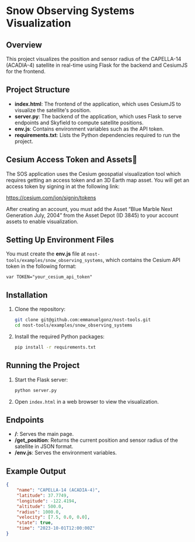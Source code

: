 # Snow Observing Systems Visualization

## Overview
This project visualizes the position and sensor radius of the CAPELLA-14 (ACADIA-4) satellite in real-time using Flask for the backend and CesiumJS for the frontend.

## Project Structure

- **index.html**: The frontend of the application, which uses CesiumJS to visualize the satellite's position.
- **server.py**: The backend of the application, which uses Flask to serve endpoints and Skyfield to compute satellite positions.
- **env.js**: Contains environment variables such as the API token.
- **requirements.txt**: Lists the Python dependencies required to run the project.

## Cesium Access Token and Assets
The SOS application uses the Cesium geospatial visualization tool which requires getting an access token and an 3D Earth map asset. You will get an access token by signing in at the following link:

https://cesium.com/ion/signin/tokens

After creating an account, you must add the Asset “Blue Marble Next Generation July, 2004” from the Asset Depot (ID 3845) to your account assets to enable visualization.

## Setting Up Environment Files

You must create the **env.js** file at ```nost-tools/examples/snow_observing_systems```, which contains the Cesium API token in the following format:

```
var TOKEN="your_cesium_api_token"
```

## Installation
1. Clone the repository:
    ```sh
    git clone git@github.com:emmanuelgonz/nost-tools.git
    cd nost-tools/examples/snow_observing_systems
    ```

2. Install the required Python packages:
    ```sh
    pip install -r requirements.txt
    ```

## Running the Project
1. Start the Flask server:
    ```sh
    python server.py
    ```

2. Open `index.html` in a web browser to view the visualization.

## Endpoints
- **/**: Serves the main page.
- **/get_position**: Returns the current position and sensor radius of the satellite in JSON format.
- **/env.js**: Serves the environment variables.

## Example Output
```json
{
    "name": "CAPELLA-14 (ACADIA-4)",
    "latitude": 37.7749,
    "longitude": -122.4194,
    "altitude": 500.0,
    "radius": 1000.0,
    "velocity": [7.5, 0.0, 0.0],
    "state": true,
    "time": "2023-10-01T12:00:00Z"
}
```